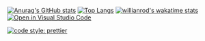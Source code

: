 [![Anurag's GitHub stats](https://github-readme-stats.vercel.app/api?username=Nirdeo&count_private=true&show_icons=true&theme=radical)](https://github.com/anuraghazra/github-readme-stats)
[![Top Langs](https://github-readme-stats.vercel.app/api/top-langs/?username=Nirdeo&layout=compact&theme=radical)](https://github.com/anuraghazra/github-readme-stats)
[![willianrod's wakatime stats](https://github-readme-stats.vercel.app/api/wakatime?username=Nirdeo&theme=radical)](https://github.com/anuraghazra/github-readme-stats)
[![Open in Visual Studio Code](https://open.vscode.dev/badges/open-in-vscode.svg)](https://open.vscode.dev/organization/repository)

[![code style: prettier](https://img.shields.io/badge/code_style-prettier-ff69b4.svg?style=flat-square)](https://github.com/prettier/prettier)

